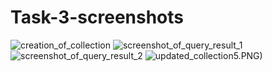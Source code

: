 # Task-3-screenshots
![creation_of_collection](https://user-images.githubusercontent.com/57866484/79498414-2b7b5300-8021-11ea-9794-7ca9215e3a96.PNG)
![screenshot_of_query_result_1](https://user-images.githubusercontent.com/57866484/79498419-2f0eda00-8021-11ea-8315-e939de210d9c.PNG)
![screenshot_of_query_result_2](https://user-images.githubusercontent.com/57866484/79498427-32a26100-8021-11ea-929c-1fefc79813c7.PNG)
![updated_collection](https://user-images.githubusercontent.com/57866484/79498438-38984200-8021-11ea-8551-4fa328412ac9.PNG)5.PNG)
